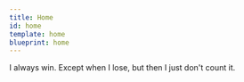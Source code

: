 ```yaml
---
title: Home
id: home
template: home
blueprint: home
---
```

I always win. Except when I lose, but then I just don't count it.
